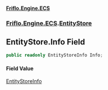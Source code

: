 #### [Friflo.Engine.ECS](index.md#'index')
### [Friflo.Engine.ECS](Friflo.Engine.ECS.md#'Friflo.Engine.ECS').[EntityStore](EntityStore.md#'Friflo.Engine.ECS.EntityStore')

## EntityStore.Info Field

```csharp
public readonly EntityStoreInfo Info;
```

#### Field Value
[EntityStoreInfo](EntityStoreInfo.md#'Friflo.Engine.ECS.EntityStoreInfo')